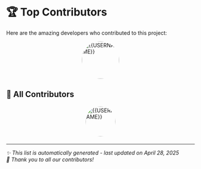 # 🏆 Top Contributors

Here are the amazing developers who contributed to this project:

<div style="display: flex; flex-wrap: wrap; justify-content: center; gap: 10px;"><a href="https://github.com/Adeel91" title="Adeel91 (46 commits)">
    <img src="https://avatars.githubusercontent.com/u/14883750?v=4?s=100&r=g" width="100" style="border-radius:50%" alt="{{USERNAME}}"/>
</a>
</div>

## 🌟 All Contributors

<div style="display: flex; flex-wrap: wrap; justify-content: center; gap: 15px; margin: 20px 0;">
<a href="https://github.com/Adeel91" title="Adeel91 (46 commits)">
    <img src="https://avatars.githubusercontent.com/u/14883750?v=4?s=80&r=g" width="80" style="border-radius:50%" alt="{{USERNAME}}"/>
</a>

</div>

---

_✨ This list is automatically generated - last updated on April 28, 2025_  
_💖 Thank you to all our contributors!_
